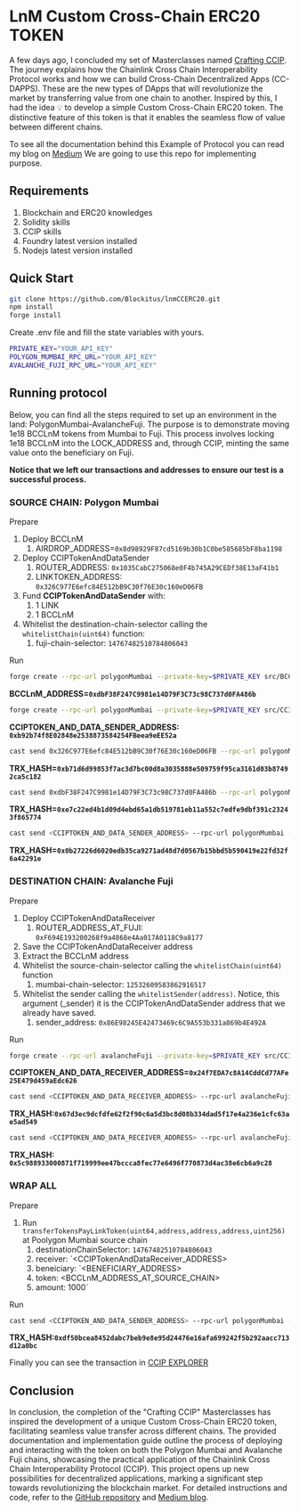# LnM Custom Cross-Chain ERC20 TOKEN

A few days ago, I concluded my set of Masterclasses named [Crafting CCIP](https://github.com/Blockitus/crafting-ccip). The journey explains how the Chainlink Cross Chain Interoperability Protocol works and how we can build Cross-Chain Decentralized Apps (CC-DAPPS). These are the new types of DApps that will revolutionize the market by transferring value from one chain to another. Inspired by this, I had the idea 💡 to develop a simple Custom Cross-Chain ERC20 token. The distinctive feature of this token is that it enables the seamless flow of value between different chains.

To see all the documentation behind this Example of Protocol you can read my blog on [Medium]()
We are going to use this repo for implementing purpose. 

## Requirements

1. Blockchain and ERC20 knowledges
2. Solidity skills
3. CCIP skills
4. Foundry latest version installed
5. Nodejs latest version installed

## Quick Start

```bash
git clone https://github.com/Blockitus/lnmCCERC20.git
npm install 
forge install
```

Create .env file and fill the state variables with yours.

```bash
PRIVATE_KEY="YOUR_API_KEY"
POLYGON_MUMBAI_RPC_URL="YOUR_API_KEY"
AVALANCHE_FUJI_RPC_URL="YOUR_API_KEY"
```

## Running protocol

Below, you can find all the steps required to set up an environment in the land: PolygonMumbai-AvalancheFuji. The purpose is to demonstrate moving 1e18 BCCLnM tokens from Mumbai to Fuji. This process involves locking 1e18 BCCLnM into the LOCK_ADDRESS and, through CCIP, minting the same value onto the beneficiary on Fuji.

**Notice that we left our transactions and addresses to ensure our test is a successful process.**

### SOURCE CHAIN: Polygon Mumbai

Prepare

1. Deploy BCCLnM 
   1. AIRDROP_ADDRESS=`0x8d98929F87cd5169b30b1C0be585685bF8ba1198`
2. Deploy CCIPTokenAndDataSender
   1. ROUTER_ADDRESS: `0x1035CabC275068e0F4b745A29CEDf38E13aF41b1`
   2. LINKTOKEN_ADDRESS: `0x326C977E6efc84E512bB9C30f76E30c160eD06FB`
3. Fund **CCIPTokenAndDataSender** with:
   1. 1 LINK
   2. 1 BCCLnM
4. Whitelist the destination-chain-selector calling the `whitelistChain(uint64)` function:
   1. fuji-chain-selector: `14767482510784806043`


Run

```bash
forge create --rpc-url polygonMumbai --private-key=$PRIVATE_KEY src/BCCLnM.sol:BCCLnM --constructor-args <AIRDROP_ADDRESS>
```
**BCCLnM_ADDRESS=`0xdbF38F247C9981e14D79F3C73c98C737d0FA486b`**

```bash
forge create --rpc-url polygonMumbai --private-key=$PRIVATE_KEY src/CCIPTokenAndDataSender.sol:CCIPTokenAndDataSender --constructor-args <ROUTER_ADDRESS> <LINKTOKEN_ADDRESS>

```
**CCIPTOKEN_AND_DATA_SENDER_ADDRESS: `0xb92b74f8E02848e2538873584254FBeea9eEE52a`**

```bash
cast send 0x326C977E6efc84E512bB9C30f76E30c160eD06FB --rpc-url polygonMumbai --private-key=$PRIVATE_KEY "transfer(address,uint256)" <CCIPTOKEN_AND_DATA_SENDER_ADDRESS> 1000000000000000000
```

**TRX_HASH=`0xb71d6d99853f7ac3d7bc00d8a3035888e509759f95ca3161d03b87492ca5c182`**

```bash
cast send 0xdbF38F247C9981e14D79F3C73c98C737d0FA486b --rpc-url polygonMumbai --private-key=$PRIVATE_KEY "transfer(address,uint256)" <CCIPTOKEN_AND_DATA_SENDER_ADDRESS> 1000000000000000000
```
**TRX_HASH=`0xe7c22ed4b1d09d4ebd65a1db519781eb11a552c7edfe9dbf391c23243f865774`**


```bash
cast send <CCIPTOKEN_AND_DATA_SENDER_ADDRESS> --rpc-url polygonMumbai --private-key=$PRIVATE_KEY "whitelistChain(uint64)" 14767482510784806043
```

**TRX_HASH=`0x0b27226d6020edb35ca9271ad48d7d0567b15bbd5b590419e22fd32f6a42291e`**


### DESTINATION CHAIN: Avalanche Fuji

Prepare
1. Deploy CCIPTokenAndDataReceiver 
   1. ROUTER_ADDRESS_AT_FUJI: `0xF694E193200268f9a4868e4Aa017A0118C9a8177`
2. Save the CCIPTokenAndDataReceiver address
3. Extract the BCCLnM address
4. Whitelist the source-chain-selector calling the `whitelistChain(uint64)` function
   1. mumbai-chain-selector: `12532609583862916517`
5. Whitelist the sender calling the `whitelistSender(address)`. Notice, this argument (_sender) it is  the CCIPTokenAndDataSender address that we already have saved.
   1. sender_address:  `0x86E98245E42473469c6C9A553b331a869b4E492A`

Run

```bash
forge create --rpc-url avalancheFuji --private-key=$PRIVATE_KEY src/CCIPTokenAndDataReceiver.sol:CCIPTokenAndDataReceiver --constructor-args <ROUTER_ADDRESS_AT_FUJI> <AIRDROP_ADDRESS>
```

**CCIPTOKEN_AND_DATA_RECEIVER_ADDRESS=`0x24f7EDA7c8A14CddCd77AFe25E479d459aEdc626`**


```bash
cast send <CCIPTOKEN_AND_DATA_RECEIVER_ADDRESS> --rpc-url avalancheFuji --private-key=$PRIVATE_KEY "whitelistChain(uint64)" 12532609583862916517
```

**TRX_HASH:`0x67d3ec9dcfdfe62f2f90c6a5d3bc8d08b334dad5f17e4a236e1cfc63ae5ad549`**

```bash
cast send <CCIPTOKEN_AND_DATA_RECEIVER_ADDRESS> --rpc-url avalancheFuji --private-key=$PRIVATE_KEY "whitelistSender(address)" <CCIPTOKEN_AND_DATA_SENDER_ADDRESS>
```

**TRX_HASH: `0x5c988933000871f719999ee47bccca8fec77e6496f770873d4ac38e6cb6a9c28`**


### WRAP ALL

Prepare
1. Run `transferTokensPayLinkToken(uint64,address,address,address,uint256)` at Poolygon Mumbai source chain
   1. destinationChainSelector: `14767482510784806043`
   2. receiver: `<CCIPTokenAndDataReceiver_ADDRESS>
   3. beneiciary: `<BENEFICIARY_ADDRESS>
   4. token: <BCCLnM_ADDRESS_AT_SOURCE_CHAIN>
   5. amount: 1000`

Run

```bash
cast send <CCIPTOKEN_AND_DATA_SENDER_ADDRESS> --rpc-url polygonMumbai --private-key=$PRIVATE_KEY "transferTokensPayLinkToken(uint64,address,address,address,uint256)" 14767482510784806043 <CCIPTOKEN_AND_DATA_RECEIVER_ADDRESS> <BENEFICIARY_ADDRESS> <BCCLnM_ADDRESS_AT_SOURCE_CHAIN> 1000000000000000000
```

**TRX_HASH:`0xdf50bcea8452dabc7beb9e8e95d24476e16afa699242f5b292aacc713d12a0bc`**


Finally you can see the transaction in [CCIP EXPLORER](https://ccip.chain.link/msg/0xa1d318451e67942356cdaf9ae99cc83725c1fc5496fbaba8820c700f1edd2c8d)

## Conclusion

In conclusion, the completion of the "Crafting CCIP" Masterclasses has inspired the development of a unique Custom Cross-Chain ERC20 token, facilitating seamless value transfer across different chains. The provided documentation and implementation guide outline the process of deploying and interacting with the token on both the Polygon Mumbai and Avalanche Fuji chains, showcasing the practical application of the Chainlink Cross Chain Interoperability Protocol (CCIP). This project opens up new possibilities for decentralized applications, marking a significant step towards revolutionizing the blockchain market. For detailed instructions and code, refer to the [GitHub repository](https://github.com/Blockitus/lnmCCERC20) and [Medium blog](#).